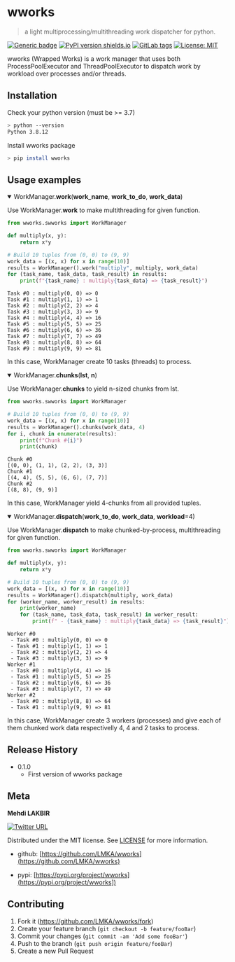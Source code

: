 # wworks
> a light multiprocessing/multithreading work dispatcher for python.

[![Generic badge](https://img.shields.io/badge/python-3.7%20|%203.8%20|%203.9-0b7cbc.svg)](https://shields.io/)
[![PyPI version shields.io](https://img.shields.io/pypi/v/wworks.svg)](https://pypi.org/project/wworks/)
[![GitLab tags](https://badgen.net/github/tags/LMKA/wworks/)](https://github.com/LMKA/wworks/-/tags)
[![License: MIT](https://img.shields.io/badge/License-MIT-yellow.svg)](https://opensource.org/licenses/MIT)

wworks (Wrapped Works) is a work manager that uses both ProcessPoolExecutor and ThreadPoolExecutor to dispatch work by workload over processes and/or threads.


## Installation

Check your python version (must be >= 3.7)

```sh
> python --version
Python 3.8.12
```

Install wworks package

```sh
> pip install wworks
```


## Usage examples

<details open> 
    <summary markdown="span"> WorkManager.<b>work</b>(<b>work_name</b>, <b>work_to_do</b>, <b>work_data</b>) </summary>

Use WorkManager.<b>work</b> to make multithreading for given function.
    
```python
from wworks.swworks import WorkManager

def multiply(x, y):
    return x*y

# Build 10 tuples from (0, 0) to (9, 9)
work_data = [(x, x) for x in range(10)]
results = WorkManager().work("multiply", multiply, work_data)
for (task_name, task_data, task_result) in results:
    print(f"{task_name} : multiply{task_data} => {task_result}")
```

```
Task #0 : multiply(0, 0) => 0
Task #1 : multiply(1, 1) => 1
Task #2 : multiply(2, 2) => 4
Task #3 : multiply(3, 3) => 9
Task #4 : multiply(4, 4) => 16
Task #5 : multiply(5, 5) => 25
Task #6 : multiply(6, 6) => 36
Task #7 : multiply(7, 7) => 49
Task #8 : multiply(8, 8) => 64
Task #9 : multiply(9, 9) => 81
```
In this case, WorkManager create 10 tasks (threads) to process.

</details>

<details open> 
    <summary markdown="span"> WorkManager.<b>chunks</b>(<b>lst</b>, <b>n</b>) </summary>

Use WorkManager.<b>chunks</b> to yield n-sized chunks from lst.
```python
from wworks.swworks import WorkManager

# Build 10 tuples from (0, 0) to (9, 9)
work_data = [(x, x) for x in range(10)]
results = WorkManager().chunks(work_data, 4)
for i, chunk in enumerate(results):
    print(f"Chunk #{i}")
    print(chunk)
```

```
Chunk #0
[(0, 0), (1, 1), (2, 2), (3, 3)]
Chunk #1
[(4, 4), (5, 5), (6, 6), (7, 7)]
Chunk #2
[(8, 8), (9, 9)]
```
In this case, WorkManager yield 4-chunks from all provided tuples.

</details>

<details open> 
    <summary markdown="span"> WorkManager.<b>dispatch</b>(<b>work_to_do</b>, <b>work_data</b>, <b>workload</b>=4) </summary>

Use WorkManager.<b>dispatch</b> to make chunked-by-process, multithreading for given function.
```python
from wworks.swworks import WorkManager

def multiply(x, y):
    return x*y

# Build 10 tuples from (0, 0) to (9, 9)
work_data = [(x, x) for x in range(10)]
results = WorkManager().dispatch(multiply, work_data)
for (worker_name, worker_result) in results:
    print(worker_name)
    for (task_name, task_data, task_result) in worker_result:
        print(f" - {task_name} : multiply{task_data} => {task_result}")
```

```
Worker #0
 - Task #0 : multiply(0, 0) => 0
 - Task #1 : multiply(1, 1) => 1
 - Task #2 : multiply(2, 2) => 4
 - Task #3 : multiply(3, 3) => 9
Worker #1
 - Task #0 : multiply(4, 4) => 16
 - Task #1 : multiply(5, 5) => 25
 - Task #2 : multiply(6, 6) => 36
 - Task #3 : multiply(7, 7) => 49
Worker #2
 - Task #0 : multiply(8, 8) => 64
 - Task #1 : multiply(9, 9) => 81
```
In this case, WorkManager create 3 workers (processes) and give each of them chunked work data respectivelly 4, 4 and 2 tasks to process.

</details>


## Release History

* 0.1.0
    * First version of wworks package


## Meta

<b>Mehdi LAKBIR</b>

[![Twitter URL](https://img.shields.io/twitter/url/https/twitter.com/bukotsunikki.svg?style=social&label=Follow%20%40mehdilakbir)](https://twitter.com/mehdilakbir)

Distributed under the MIT license. See [LICENSE](https://github.com/LMKA/wworks/blob/master/LICENSE) for more information.


- github: [https://github.com/LMKA/wworks](https://github.com/LMKA/wworks)

- pypi: [https://pypi.org/project/wworks](https://pypi.org/project/wworks])

## Contributing

1. Fork it (<https://github.com/LMKA/wworks/fork>)
2. Create your feature branch (`git checkout -b feature/fooBar`)
3. Commit your changes (`git commit -am 'Add some fooBar'`)
4. Push to the branch (`git push origin feature/fooBar`)
5. Create a new Pull Request
